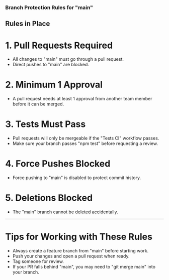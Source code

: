 ### Branch Protection Rules for "main"

## Rules in Place

# 1. Pull Requests Required

- All changes to "main" must go through a pull request.
- Direct pushes to "main" are blocked.

# 2. Minimum 1 Approval

- A pull request needs at least 1 approval from another team member before it can be merged.

# 3. Tests Must Pass

- Pull requests will only be mergeable if the "Tests CI" workflow passes.
- Make sure your branch passes "npm test" before requesting a review.

# 4. Force Pushes Blocked

- Force pushing to "main" is disabled to protect commit history.

# 5. Deletions Blocked

- The "main" branch cannot be deleted accidentally.

---

# Tips for Working with These Rules

- Always create a feature branch from "main" before starting work.
- Push your changes and open a pull request when ready.
- Tag someone for review.
- If your PR falls behind "main", you may need to "git merge main" into your branch.
